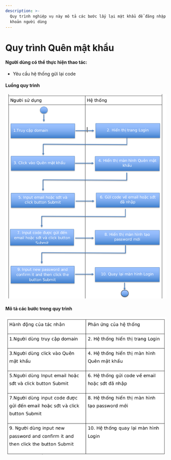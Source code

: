 ```yaml
---
description: >-
  Quy trình nghiệp vụ này mô tả các bước lấy lại mật khẩu để đăng nhập vào tài
  khoản người dùng
---
```


# Quy trình Quên mật khẩu

#### Người dùng có thể thực hiện thao tác:

* Yêu cầu hệ thống gửi lại code

#### Luồng quy trình

![](<../.gitbook/assets/image (26).png>)

#### Mô tả các bước trong quy trình

![](<../.gitbook/assets/image (39).png>)
